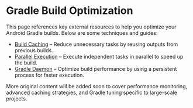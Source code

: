 # Gradle Build Optimization

This page references key external resources to help you optimize your Android Gradle builds. Below are some techniques and guides:

- [Build Caching](https://developer.android.com/build/optimize-your-build#build-cache) – Reduce unnecessary tasks by reusing outputs from previous builds.
- [Parallel Execution](https://developer.android.com/build/optimize-your-build#parallel-execution) – Execute independent tasks in parallel to speed up the build.
- [Gradle Daemon](https://developer.android.com/build/optimize-your-build#gradle-daemon) – Optimize build performance by using a persistent process for faster execution.

More original content will be added soon to cover performance monitoring, advanced caching strategies, and Gradle tuning specific to large-scale projects.
